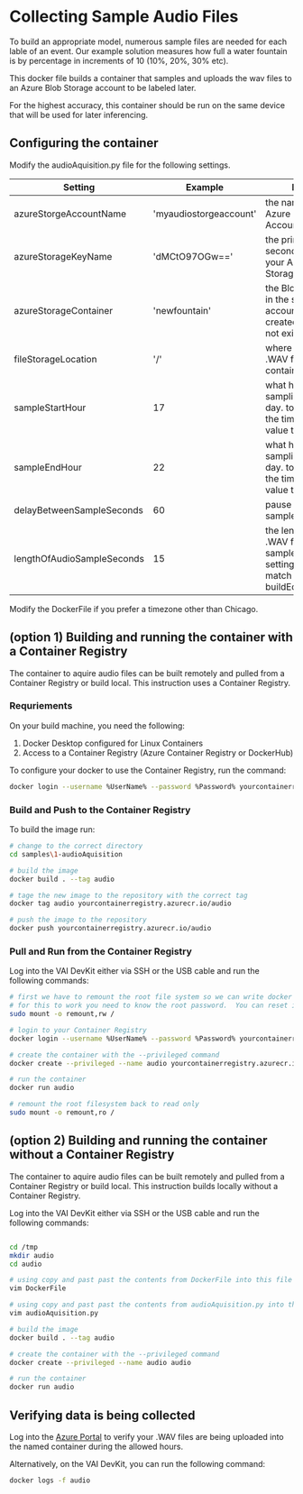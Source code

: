 # Collecting Sample Audio Files

To build an appropriate model, numerous sample files are needed for each lable of an event.  Our example solution measures how full a water fountain is by percentage in increments of 10 (10%, 20%, 30% etc).

This docker file builds a container that samples and uploads the wav files to an Azure Blob Storage account to be labeled later.

For the highest accuracy, this container should be run on the same device that will be used for later inferencing.

## Configuring the container

Modify the audioAquisition.py file for the following settings.

Setting | Example | Notes
------- | ------- | --------
azureStorgeAccountName | 'myaudiostorgeaccount' | the name of your Azure Blob Storge Account
azureStorageKeyName | 'dMCtO97OGw==' | the primary or secondary key of your Azure Blob Storage Account
azureStorageContainer | 'newfountain' | the Blob container in the storage account.  it will be created if it does not exist
fileStorageLocation | '/' | where to save the .WAV files in the container
sampleStartHour | 17 | what hour to start sampling in the day.  to sample all the time, set the value to 0
sampleEndHour | 22 | what hour to stop sampling in the day.  to sample all the time, set the value to 24
delayBetweenSampleSeconds | 60 | pause between samples
lengthOfAudioSampleSeconds | 15 | the length of the .WAV file to sample.  this setting must match step 4-buildEdgeModules

Modify the DockerFile if you prefer a timezone other than Chicago.

## (option 1) Building and running the container with a Container Registry

The container to aquire audio files can be built remotely and pulled from a Container Registry or build local.  This instruction uses a Container Registry.

### Requriements

On your build machine, you need the following:
1. Docker Desktop configured for Linux Containers
2. Access to a Container Registry (Azure Container Registry or DockerHub)

To configure your docker to use the Container Registry, run the command:
```bash
docker login --username %UserName% --password %Password% yourcontainerregistry.azurecr.io
```

### Build and Push to the Container Registry

To build the image run:
```bash
# change to the correct directory
cd samples\1-audioAquisition

# build the image
docker build . --tag audio

# tage the new image to the repository with the correct tag
docker tag audio yourcontainerregistry.azurecr.io/audio

# push the image to the repository
docker push yourcontainerregistry.azurecr.io/audio
```

### Pull and Run from the Container Registry

Log into the VAI DevKit either via SSH or the USB cable and run the following commands:

```bash
# first we have to remount the root file system so we can write docker login files
# for this to work you need to know the root password.  You can reset it via the USB cable
sudo mount -o remount,rw /

# login to your Container Registry
docker login --username %UserName% --password %Password% yourcontainerregistry.azurecr.io

# create the container with the --privileged command
docker create --privileged --name audio yourcontainerregistry.azurecr.io/audio 

# run the container
docker run audio

# remount the root filesystem back to read only
sudo mount -o remount,ro /
```

## (option 2) Building and running the container without a Container Registry

The container to aquire audio files can be built remotely and pulled from a Container Registry or build local.  This instruction builds locally without a Container Registry.

Log into the VAI DevKit either via SSH or the USB cable and run the following commands:
```bash

cd /tmp
mkdir audio
cd audio

# using copy and past past the contents from DockerFile into this file
vim DockerFile

# using copy and past past the contents from audioAquisition.py into this file
vim audioAquisition.py

# build the image
docker build . --tag audio

# create the container with the --privileged command
docker create --privileged --name audio audio 

# run the container
docker run audio

```

## Verifying data is being collected

Log into the [Azure Portal](http://portal.azure.com) to verify your .WAV files are being uploaded into the named container during the allowed hours.

Alternatively, on the VAI DevKit, you can run the following command:
```bash
docker logs -f audio
```